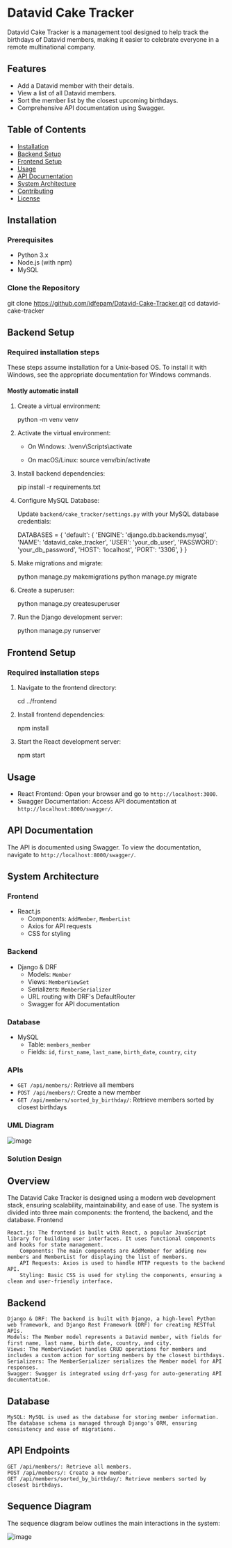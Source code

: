 ﻿# Datavid Cake Tracker

Datavid Cake Tracker is a management tool designed to help track the birthdays of Datavid members, making it easier to celebrate everyone in a remote multinational company.

## Features

- Add a Datavid member with their details.
- View a list of all Datavid members.
- Sort the member list by the closest upcoming birthdays.
- Comprehensive API documentation using Swagger.

## Table of Contents

- [Installation](#installation)
- [Backend Setup](#backend-setup)
- [Frontend Setup](#frontend-setup)
- [Usage](#usage)
- [API Documentation](#api-documentation)
- [System Architecture](#system-architecture)
- [Contributing](#contributing)
- [License](#license)

## Installation

### Prerequisites

- Python 3.x
- Node.js (with npm)
- MySQL

### Clone the Repository

git clone https://github.com/idfepam/Datavid-Cake-Tracker.git
cd datavid-cake-tracker


## Backend Setup

### Required installation steps

These steps assume installation for a Unix-based OS. To install it with Windows, see the appropriate documentation for Windows commands.

#### Mostly automatic install

1. Create a virtual environment:

    python -m venv venv
    

2. Activate the virtual environment:

    - On Windows:
        .\\venv\Scripts\activate

    - On macOS/Linux:
        source venv/bin/activate

3. Install backend dependencies:

    pip install -r requirements.txt


4. Configure MySQL Database:

    Update `backend/cake_tracker/settings.py` with your MySQL database credentials:
    
    DATABASES = {
        'default': {
            'ENGINE': 'django.db.backends.mysql',
            'NAME': 'datavid_cake_tracker',
            'USER': 'your_db_user',
            'PASSWORD': 'your_db_password',
            'HOST': 'localhost',
            'PORT': '3306',
        }
    }


5. Make migrations and migrate:

    python manage.py makemigrations
    python manage.py migrate


6. Create a superuser:

    python manage.py createsuperuser


7. Run the Django development server:

    python manage.py runserver


## Frontend Setup

### Required installation steps

1. Navigate to the frontend directory:

    cd ../frontend


2. Install frontend dependencies:

    npm install


3. Start the React development server:

    npm start


## Usage

- React Frontend: Open your browser and go to `http://localhost:3000`.
- Swagger Documentation: Access API documentation at `http://localhost:8000/swagger/`.

## API Documentation

The API is documented using Swagger. To view the documentation, navigate to `http://localhost:8000/swagger/`.

## System Architecture

### Frontend

- React.js
  - Components: `AddMember`, `MemberList`
  - Axios for API requests
  - CSS for styling

### Backend

- Django & DRF
  - Models: `Member`
  - Views: `MemberViewSet`
  - Serializers: `MemberSerializer`
  - URL routing with DRF's DefaultRouter
  - Swagger for API documentation

### Database

- MySQL
  - Table: `members_member`
  - Fields: `id`, `first_name`, `last_name`, `birth_date`, `country`, `city`

### APIs

- `GET /api/members/`: Retrieve all members
- `POST /api/members/`: Create a new member
- `GET /api/members/sorted_by_birthday/`: Retrieve members sorted by closest birthdays

### UML Diagram

![image](https://github.com/idfepam/Datavid-Cake-Tracker/assets/105879784/8aa62085-5d98-4bb3-a2e5-d8a540d6ccab)




### Solution Design

## Overview

The Datavid Cake Tracker is designed using a modern web development stack, ensuring scalability, maintainability, and ease of use. The system is divided into three main components: the frontend, the backend, and the database.
Frontend

    React.js: The frontend is built with React, a popular JavaScript library for building user interfaces. It uses functional components and hooks for state management.
        Components: The main components are AddMember for adding new members and MemberList for displaying the list of members.
        API Requests: Axios is used to handle HTTP requests to the backend API.
        Styling: Basic CSS is used for styling the components, ensuring a clean and user-friendly interface.

## Backend

    Django & DRF: The backend is built with Django, a high-level Python web framework, and Django Rest Framework (DRF) for creating RESTful APIs.
    Models: The Member model represents a Datavid member, with fields for first name, last name, birth date, country, and city.
    Views: The MemberViewSet handles CRUD operations for members and includes a custom action for sorting members by the closest birthdays.
    Serializers: The MemberSerializer serializes the Member model for API responses.
    Swagger: Swagger is integrated using drf-yasg for auto-generating API documentation.

## Database

    MySQL: MySQL is used as the database for storing member information. The database schema is managed through Django's ORM, ensuring consistency and ease of migrations.

## API Endpoints

    GET /api/members/: Retrieve all members.
    POST /api/members/: Create a new member.
    GET /api/members/sorted_by_birthday/: Retrieve members sorted by closest birthdays.

## Sequence Diagram

The sequence diagram below outlines the main interactions in the system:

![image](https://github.com/idfepam/Datavid-Cake-Tracker/assets/105879784/666d252d-ca0c-4340-b0a1-9416cc68b06f)
